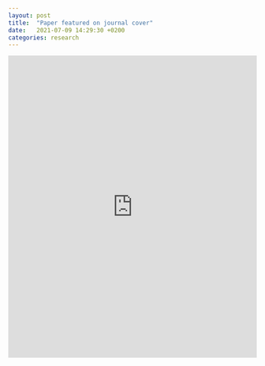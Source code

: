 ```yaml
---
layout: post
title:  "Paper featured on journal cover"
date:   2021-07-09 14:29:30 +0200
categories: research
---
```


<iframe src="https://www.linkedin.com/embed/feed/update/urn:li:share:6787386527950360577" height="613" width="504" frameborder="0" allowfullscreen="" title="Embedded post"></iframe>